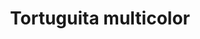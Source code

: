 ---
title: Tortuguita multicolor
date: 
draft: false

# descripcion
description : Dije de plata y nácar

materials: Plata 925

color: Plateado y nácar multicolor

dimensions: 1cm largo

code: 02-25-0688

type: "Dijes"

categories: []

price: $2.480,00

price_eftvo: $2.105,00

# Images
# first image will be shown in the product page
images:
  # - image: "images/path_to_image"
  # La ubicacion de las imagenes es imagenes/Dijes/Dijes.Nácar/02-25-0688-tortuguita-multicolor
  - image: "./images/dijes/nácar/02-25-0688.JPG"
---